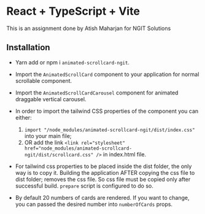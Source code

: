 # React + TypeScript + Vite

This is an assignment done by Atish Maharjan for NGIT Solutions

## Installation

- Yarn add or npm i `animated-scrollcard-ngit`.
- Import the `AnimatedScrollCard` component to your application for normal scrollable component.
- Import the `AnimatedScrollCardCarousel` component for animated draggable vertical carousel.
- In order to import the tailwind CSS properties of the component you can either:

  1. `import "/node_modules/animated-scrollcard-ngit/dist/index.css"` into your main file;
  2. OR add the link `<link
  rel="stylesheet"
  href="node_modules/animated-scrollcard-ngit/dist/scrollcard.css"
/>` in index.html file.

- For tailwind css properties to be placed inside the dist folder, the only way is to copy it. Building the application AFTER copying the css file to dist folder; removes the css file. So css file must be copied only after successful build. `prepare` script is configured to do so.
- By default 20 numbers of cards are rendered. If you want to change, you can passed the desired number into `numberOfCards` props.
